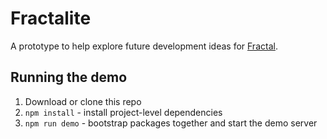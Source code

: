 # Fractalite

A prototype to help explore future development ideas for [Fractal](https://fractal.build).

## Running the demo

1. Download or clone this repo
2. `npm install` - install project-level dependencies
3. `npm run demo` - bootstrap packages together and start the demo server
